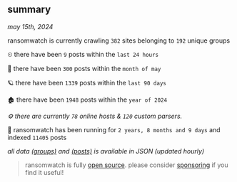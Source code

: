 
## summary
_may 15th, 2024_

ransomwatch is currently crawling `382` sites belonging to `192` unique groups

⏲ there have been `9` posts within the `last 24 hours`

🦈 there have been `300` posts within the `month of may`

🪐 there have been `1339` posts within the `last 90 days`

🏚 there have been `1948` posts within the `year of 2024`

_⚙️ there are currently `78` online hosts & `120` custom parsers._

🦕 ransomwatch has been running for `2 years, 8 months and 9 days` and indexed `11405` posts

_all data  [(groups)](http://ransomwhat.telemetry.ltd/groups) and [(posts)](http://ransomwhat.telemetry.ltd/posts) is available in JSON (updated hourly)_

> ransomwatch is fully [open source](https://github.com/joshhighet/ransomwatch#ransomwatch--). please consider [sponsoring](https://github.com/sponsors/joshhighet) if you find it useful!
